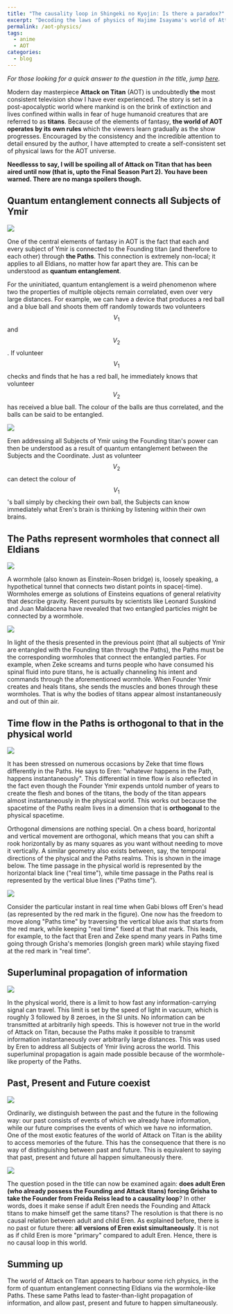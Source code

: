 ```yaml
---
title: "The causality loop in Shingeki no Kyojin: Is there a paradox?"
excerpt: "Decoding the laws of physics of Hajime Isayama's world of Attack on Titan."
permalink: /aot-physics/
tags:
  - anime
  - AOT
categories:
  - blog
---
```


*For those looking for a quick answer to the question in the title, jump [here](/aot-physics/#5-past-present-and-future-coexist).*

Modern day masterpiece **Attack on Titan** (AOT) is undoubtedly **the** most consistent television show I have ever experienced. The story is set in a post-apocalyptic world where mankind is on the brink of extinction and lives confined within walls in fear of huge humanoid creatures that are referred to as **titans**. Because of the elements of fantasy, **the world of AOT operates by its own rules** which the viewers learn gradually as the show progresses. Encouraged by the consistency and the incredible attention to detail ensured by the author, I have attempted to create a self-consistent set of physical laws for the AOT universe.

**Needlesss to say, I will be spoiling all of Attack on Titan that has been aired until now (that is, upto the Final Season Part 2). You have been warned. There are no manga spoilers though.**

## Quantum entanglement connects all Subjects of Ymir

![](/assets/images/aot-physics/connected.jpg)

One of the central elements of fantasy in AOT is the fact that each and every subject of Ymir is connected to the Founding titan (and therefore to each other) through **the Paths**. This connection is extremely non-local; it applies to all Eldians, no matter how far apart they are. This can be understood as **quantum entanglement**. 

For the uninitiated, quantum entanglement is a weird phenomenon where two the properties of multiple objects remain correlated, even over very large distances. For example, we can have a device that produces a red ball and a blue ball and shoots them off randomly towards two volunteers $$V_1$$ and $$V_2$$. If volunteer $$V_1$$ checks and finds that he has a red ball, he immediately knows that volunteer $$V_2$$ has received a blue ball. The colour of the balls are thus correlated, and the balls can be said to be entangled.

![](/assets/images/aot-physics/all_subjects.jpg)

Eren addressing all Subjects of Ymir using the Founding titan's power can then be understood as a result of quantum entanglement between the Subjects and the Coordinate. Just as volunteer $$V_2$$ can detect the colour of $$V_1$$'s ball simply by checking their own ball, the Subjects can know immediately what Eren's brain is thinking by listening within their own brains.

## The Paths represent wormholes that connect all Eldians

![](/assets/images/aot-physics/ymir_eren_paths.jpeg)

A wormhole (also known as Einstein-Rosen bridge) is, loosely speaking, a hypothetical tunnel that connects two distant points in space(-time). Wormholes emerge as solutions of Einsteins equations of general relativity that describe gravity. Recent pursuits by scientists like Leonard Susskind and Juan Maldacena have revealed that two entangled particles might be connected by a wormhole.

![](/assets/images/aot-physics/zeke_scream.jpg)

In light of the thesis presented in the previous point (that all subjects of Ymir are entangled with the Founding titan through the Paths), the Paths must be the corresponding wormholes that connect the entangled parties. For example, when Zeke screams and turns people who have consumed his spinal fluid into pure titans, he is actually channeling his intent and commands through the aforementioned wormhole. When Founder Ymir creates and heals titans, she sends the muscles and bones through these wormholes. That is why the bodies of titans appear almost instantaneously and out of thin air.

## Time flow in the Paths is orthogonal to that in the physical world

![](/assets/images/aot-physics/zeke_paths.jpg)

It has been stressed on numerous occasions by Zeke that time flows differently in the Paths. He says to Eren: "whatever happens in the Path, happens instantaneously". This differential in time flow is also reflected in the fact even though the Founder Ymir expends untold number of years to create the flesh and bones of the titans, the body of the titan appears almost instantaneously in the physical world. This works out because the spacetime of the Paths realm lives in a dimension that is **orthogonal** to the physical spacetime. 

Orthogonal dimensions are nothing special. On a chess board, horizontal and vertical movement are orthogonal, which means that you can shift a rook horizontally by as many squares as you want without needing to move it vertically. A similar geometry also exists between, say, the temporal directions of the physical and the Paths realms. This is shown in the image below. The time passage in the physical world is represented by the horizontal black line ("real time"), while time passage in the Paths real is represented by the vertical blue lines ("Paths time"). 

![](/assets/images/aot-physics/time_paths.jpg)

Consider the particular instant in real time when Gabi blows off Eren's head (as represented by the red mark in the figure). One now has the freedom to move along "Paths time" by traversing the vertical blue axis that starts from the red mark, while keeping "real time" fixed at that that mark. This leads, for example, to the fact that Eren and Zeke spend many years in Paths time going through Grisha's memories (longish green mark) while staying fixed at the red mark in "real time".

## Superluminal propagation of information

![](/assets/images/aot-physics/eren_address.jpg)

In the physical world, there is a limit to how fast any information-carrying signal can travel. This limit is set by the speed of light in vacuum, which is roughly 3 followed by 8 zeroes, in the SI units. No information can be transmitted at arbitrarily high speeds. This is however not true in the world of Attack on Titan, because the Paths make it possible to transmit information instantaneously over arbitrarily large distances. This was used by Eren to address all Subjects of Ymir living across the world. This superluminal propagation is again made possible because of the wormhole-like property of the Paths.

## Past, Present and Future coexist 

![](/assets/images/aot-physics/past_present.jpg)

Ordinarily, we distinguish between the past and the future in the following way: our past consists of events of which we already have information, while our future comprises the events of which we have no information. One of the most exotic features of the world of Attack on Titan is the ability to access memories of the future. This has the consequence that there is no way of distinguishing between past and future. This is equivalent to saying that past, present and future all happen simultaneously there.

![](/assets/images/aot-physics/coexist.jpeg)

The question posed in the title can now be examined again: **does adult Eren (who already possess the Founding and Attack titans) forcing Grisha to take the Founder from Freida Reiss lead to a causality loop**? In other words, does it make sense if adult Eren needs the Founding and Attack titans to make himself get the same titans? The resolution is that there is no causal relation between adult and child Eren. As explained before, there is no past or future there: **all versions of Eren exist simultaneously**. It is not as if child Eren is more "primary" compared to adult Eren. Hence, there is no causal loop in this world.

## Summing up

The world of Attack on Titan appears to harbour some rich physics, in the form of quantum entanglement connecting Eldians via the wormhole-like Paths. These same Paths lead to faster-than-light propagation of information, and allow past, present and future to happen simultaneously.
